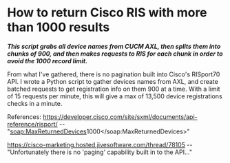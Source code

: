 # How to return Cisco RIS with more than 1000 results

***This script grabs all device names from CUCM AXL, then splits them into chunks of 900, and then makes requests to RIS for each chunk in order to avoid the 1000 record limit.***

From what I've gathered, there is no pagination built into Cisco's RISport70 API. I wrote a Python script to gather devices names from AXL, and create batched requests to get registration info on them 900 at a time. With a limit of 15 requests per minute, this will give a max of 13,500 device registrations checks in a minute.

References:
https://developer.cisco.com/site/sxml/documents/api-reference/risport/ --
"<soap:MaxReturnedDevices>1000</soap:MaxReturnedDevices>"

https://cisco-marketing.hosted.jivesoftware.com/thread/78105 --
"Unfortunately there is no 'paging' capability built in to the API..."
